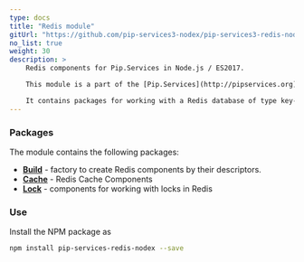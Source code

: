 ```yaml
---
type: docs
title: "Redis module"
gitUrl: "https://github.com/pip-services3-nodex/pip-services3-redis-nodex"
no_list: true
weight: 30
description: > 
    Redis components for Pip.Services in Node.js / ES2017. 

    This module is a part of the [Pip.Services](http://pipservices.org) polyglot microservices toolkit.

    It contains packages for working with a Redis database of type key-value. 
---
```


### Packages

The module contains the following packages:
- [**Build**](build) - factory to create Redis components by their descriptors.
- [**Cache**](cache) - Redis Cache Components
- [**Lock**](lock) - components for working with locks in Redis


### Use

Install the NPM package as
```bash
npm install pip-services-redis-nodex --save
```
